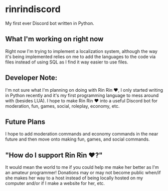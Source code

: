 # rinrindiscord
My first ever Discord bot written in Python.

What I'm working on right now
----------
Right now I'm trying to implement a localization system, although the way it's being implemented relies on me to add the languages to the code via files instead of using SQL as I find it way easier to use files.

Developer Note:
----------
I'm not sure what I'm planning on doing with Rin Rin ❤, I only started writing in Python recently and it's my first programming language to mess around with (besides LUA). I hope to make Rin Rin ❤ into a useful Discord bot for moderation, fun, games, social, roleplay, economy, etc.

Future Plans
----------
I hope to add moderation commands and economy commands in the near future and then move onto making fun, games, and social commands.

"How do I support Rin Rin ❤?"
----------
It would mean the world to me if you could help me make her better as I'm an amateur programmer!
Donations may or may not become public when/if she makes her way to a host instead of being locally hosted on my computer and/or if I make a website for her, etc.
